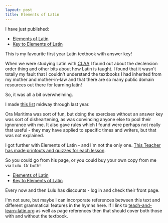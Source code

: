 ```yaml
---
layout: post
title: Elements of Latin
---
```


I have just published:

* [Elements of Latin](http://www.lulu.com/shop/benjamin-dooge/elements-of-latin/paperback/product-23089844.html)
* [Key to Elements of Latin](http://www.lulu.com/shop/benjamin-dooge/key-to-elements-of-latin/paperback/product-23088778.html)

This is my favourite first year Latin textbook with answer key!

When we were studying Latin with [CLAA](http://www.claaonline.com) I found out about the declension order thing and other bits about how Latin is taught. I found that it wasn't totally my fault that I couldn't understand the textbooks I had inherited from my mother and mother-in-law and that there are so many public domain resources out there for learning latin!

So, it was all a bit overwhelming.

I made [this list](https://veromarybrrr.wordpress.com/2016/07/04/free-latin-readers-and-grammars-and-texts/) midway through last year. 

Ora Maritima was sort of fun, but doing the exercises without an answer key was sort of disheartening, as was convincing anyone else to pool their ignorance with me. It also gave rules which I found were perhaps not really that useful - they may have applied to specific times and writers, but that was not explained.

I got further with Elements of Latin - and I'm not the only one.  [This Teacher has made printouts and quizzes for each lesson](http://www.teach-and-learn-latin.org/elements-of-latin.html).

So you could go from his page, or you could buy your own copy from me via Lulu. Or both!

* [Elements of Latin](http://www.lulu.com/shop/benjamin-dooge/elements-of-latin/paperback/product-23089844.html)
* [Key to Elements of Latin](http://www.lulu.com/shop/benjamin-dooge/key-to-elements-of-latin/paperback/product-23088778.html)

Every now and then Lulu has discounts - log in and check their front page.

I'm not sure, but maybe I can incorporate references between this text and different grammatical features in the hymns here.  If I link to [teach-and-learn-latin.org](http://www.teach-and-learn-latin.org/elements-of-latin.html) as well as page references then that should cover both those with and without the textbook.
